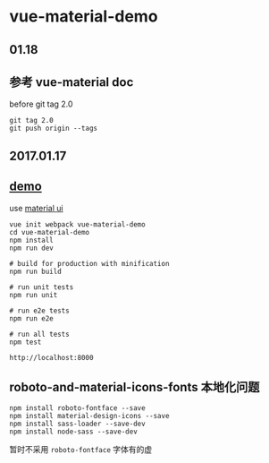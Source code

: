vue-material-demo
===

01.18
---

## 参考 vue-material doc

before git tag 2.0

```
git tag 2.0
git push origin --tags
```

2017.01.17
---

## [demo](http://codepen.io/vue-material/pen/WoZpMR)

use [material ui](https://github.com/marcosmoura/vue-material)

```
vue init webpack vue-material-demo
cd vue-material-demo
npm install
npm run dev

# build for production with minification
npm run build

# run unit tests
npm run unit

# run e2e tests
npm run e2e

# run all tests
npm test

```

`http://localhost:8000`

## roboto-and-material-icons-fonts 本地化问题

```
npm install roboto-fontface --save
npm install material-design-icons --save
npm install sass-loader --save-dev
npm install node-sass --save-dev
```

暂时不采用 `roboto-fontface` 字体有的虚
